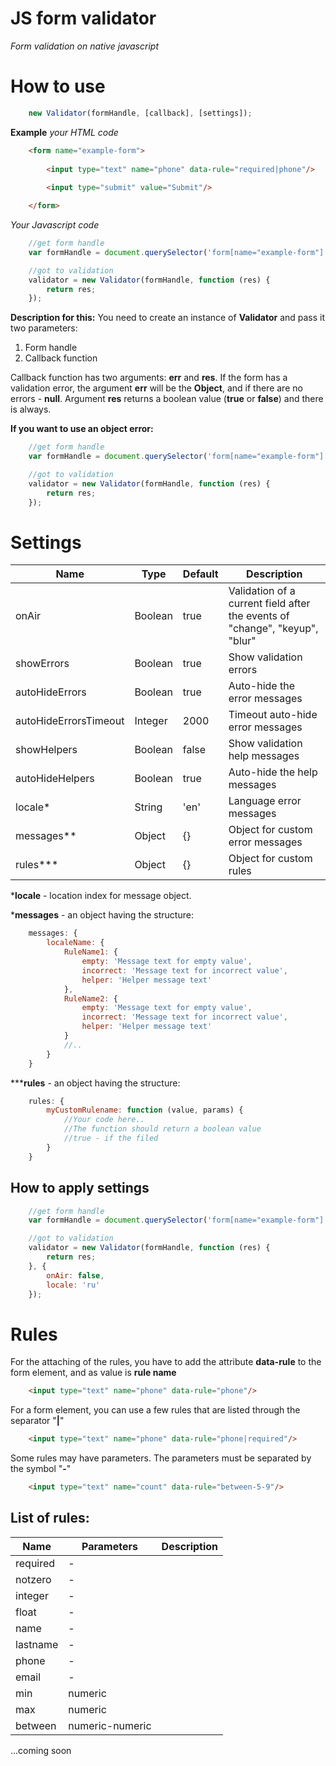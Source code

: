 JS form validator
==============
*Form validation on native javascript*

How to use
=========

```javascript    
	new Validator(formHandle, [callback], [settings]);
```

**Example**
*your HTML code*
```html    
	<form name="example-form">
		
		<input type="text" name="phone" data-rule="required|phone"/>
		
		<input type="submit" value="Submit"/>

	</form>
```
*Your Javascript code*
```javascript    
    //get form handle
    var formHandle = document.querySelector('form[name="example-form"]'),

	//got to validation
	validator = new Validator(formHandle, function (res) {
		return res;
	});
```
**Description for this:**
You need to create an instance of **Validator** and pass it two parameters:
 1. Form handle
 2. Callback function

Callback function has two arguments: **err** and **res**. If the form has a validation error, the argument **err** will be the **Object**, and if there are no errors - **null**. Argument **res** returns a boolean value (**true** or **false**) and there is always.

**If you want to use an object error:**

```javascript
    //get form handle
    var formHandle = document.querySelector('form[name="example-form"]'),

	//got to validation
	validator = new Validator(formHandle, function (res) {
		return res;
	});
```

Settings
=======

| Name                  | Type    | Default | Description                                                                 |
|-----------------------|---------|---------|-----------------------------------------------------------------------------|
| onAir                 | Boolean | true    | Validation of a current field after the events of "change", "keyup", "blur" |
| showErrors            | Boolean | true    | Show validation errors                                                      |
| autoHideErrors        | Boolean | true    | Auto-hide the error messages                                                |
| autoHideErrorsTimeout | Integer | 2000    | Timeout auto-hide error messages                                            |
| showHelpers           | Boolean | false   | Show validation help messages                                               |
| autoHideHelpers       | Boolean | true    | Auto-hide the help messages                                                 |
| locale*                | String  | 'en'    | Language error messages                                                    |
| messages**             | Object  | {}      | Object for custom error messages                                            |
| rules***                 | Object  | {}      | Object for custom rules                   

***locale** - location index for message object.

***messages** - an object having the structure:

```javascript 
    messages: {
		localeName: {
			RuleName1: {
				empty: 'Message text for empty value',
				incorrect: 'Message text for incorrect value',
				helper: 'Helper message text'
			},
			RuleName2: {
				empty: 'Message text for empty value',
				incorrect: 'Message text for incorrect value',
				helper: 'Helper message text'
			}
			//..
		}
	}
```
*****rules** - an object having the structure:

```javascript
    rules: {
		myCustomRulename: function (value, params) {
			//Your code here..
			//The function should return a boolean value
			//true - if the filed
		}
	}
```    

How to apply settings
-------------------------

```javascript    
    //get form handle
    var formHandle = document.querySelector('form[name="example-form"]'),

	//got to validation
	validator = new Validator(formHandle, function (res) {
		return res;
	}, {
	    onAir: false,
    	locale: 'ru'
	});
```

Rules
====

For the attaching of the rules, you have to add the attribute **data-rule** to the form element, and as value is **rule name**
```html
	<input type="text" name="phone" data-rule="phone"/>
```

For a form element, you can use a few rules that are listed through the separator "**|**"
```html
	<input type="text" name="phone" data-rule="phone|required"/>
```

Some rules may have parameters. The parameters must be separated by the symbol "**-**"
```html
	<input type="text" name="count" data-rule="between-5-9"/>
```
List of rules:
---------------

| Name     | Parameters      | Description |
|----------|-----------------|-------------|
| required |        -        |             |
| notzero  |        -        |             |
| integer  |        -        |             |
| float    |        -        |             |
| name     |        -        |             |
| lastname |        -        |             |
| phone    |        -        |             |
| email    |        -        |             |
| min      | numeric         |             |
| max      | numeric         |             |
| between  | numeric-numeric |             |
...coming soon
